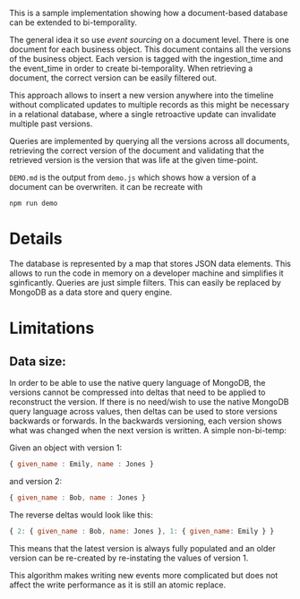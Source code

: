 This is a sample implementation showing how a document-based database can be extended to bi-temporality.


The general idea it so use _event sourcing_ on a document level. There is one document for each business object. This document contains all the versions of the business object. Each version is tagged with the ingestion_time and the event_time in order to create bi-temporality. When retrieving a document, the correct version can be easily filtered out.

This approach allows to insert a new version anywhere into the timeline without complicated updates to multiple records as this might be necessary in a relational database, where a single retroactive update can invalidate multiple past versions.

Queries are implemented by querying all the versions across all documents, retrieving the correct version of the document and validating that the retrieved version is the version that was life at the given time-point. 

`DEMO.md` is the output from `demo.js` which shows how a version of a document can be overwriten. it can be recreate with 
```
npm run demo
```

Details
===

The database is represented by a map that stores JSON data elements. This allows to run the code in memory on a developer machine and simplifies it sginficantly. Queries are just simple filters. This can easily be replaced by MongoDB as a data store and query engine.

Limitations
===

Data size:
---
 In order to be able to use the native query language of MongoDB, the versions cannot be compressed into deltas that need to be applied to reconstruct the version. If there is no need/wish to use the native MongoDB query language across values, then deltas can be used to store versions backwards or forwards. In the backwards versioning, each version shows what was changed when the next version is written. A simple non-bi-temp:

 Given an object with version 1:
 ```Javascript
 { given_name : Emily, name : Jones }
 ```
and version 2:
 ```Javascript
 { given_name : Bob, name : Jones }
 ```

The reverse deltas would look like this:

 ```JavaScript
 { 2: { given_name : Bob, name: Jones }, 1: { given_name: Emily } }
 ```

 This means that the latest version is always fully populated and an older version can be re-created by re-instating the values of version 1. 

 This algorithm makes writing new events more complicated but does not affect the write performance as it is still an atomic replace.